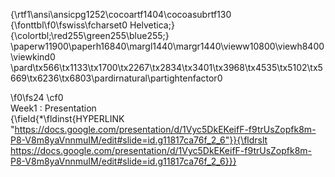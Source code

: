 {\rtf1\ansi\ansicpg1252\cocoartf1404\cocoasubrtf130
{\fonttbl\f0\fswiss\fcharset0 Helvetica;}
{\colortbl;\red255\green255\blue255;}
\paperw11900\paperh16840\margl1440\margr1440\vieww10800\viewh8400\viewkind0
\pard\tx566\tx1133\tx1700\tx2267\tx2834\tx3401\tx3968\tx4535\tx5102\tx5669\tx6236\tx6803\pardirnatural\partightenfactor0

\f0\fs24 \cf0 \
Week1 : Presentation\
{\field{\*\fldinst{HYPERLINK "https://docs.google.com/presentation/d/1Vyc5DkEKeifF-f9trUsZopfk8m-P8-V8m8yaVnnmuIM/edit#slide=id.g11817ca76f_2_6"}}{\fldrslt https://docs.google.com/presentation/d/1Vyc5DkEKeifF-f9trUsZopfk8m-P8-V8m8yaVnnmuIM/edit#slide=id.g11817ca76f_2_6}}}